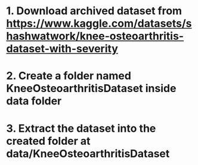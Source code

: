 # 1. Download archived dataset from https://www.kaggle.com/datasets/shashwatwork/knee-osteoarthritis-dataset-with-severity
# 2. Create a folder named KneeOsteoarthritisDataset inside data folder
# 3. Extract the dataset into the created folder at data/KneeOsteoarthritisDataset
